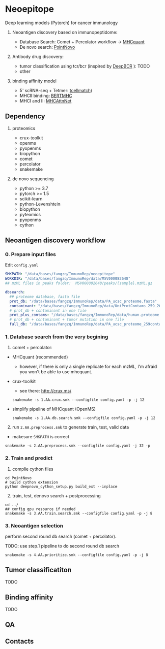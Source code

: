 

# Neoepitope
Deep learning models (Pytorch) for cancer immunology 

1. Neoantigen discovery based on immunopeptidome: 
    - Database Search: Comet + Percolator workflow -> [MHCquant](https://github.com/Leon-Bichmann/MHCquant)
    - De novo search: [PointNovo](https://github.com/volpato30/PointNovo)
2. Antibody drug discovery:
   - tumor classification using tcr/bcr (inspired by [DeepBCR](https://bitbucket.org/liulab/deepbcr) ): TODO
   - other

3. binding affinity model 
   - 5' scRNA-seq + Tetmer: [tcellmatch](https://github.com/theislab/tcellmatch))
   - MHCII binding: [BERTMHC](https://github.com/s6juncheng/BERTMHC)
   - MHCI and II: [MHCAttnNet](https://github.com/gopuvenkat/MHCAttnNet)

## Dependency
1. proteomics
   - crux-toolkit
   - openms
   - pyopenms
   - biopython
   - comet
   - percolator
   - snakemake

2. de novo sequencing 
   - python >= 3.7
   - pytorch >= 1.5
   - scikit-learn
   - python-Levenshtein
   - biopython
   - pyteomics
   - pyopenms
   - cython


## Neoantigen discovery workflow


### 0. Prepare input files
Edit `config.yaml`

```yaml
SMKPATH: "/data/bases/fangzq/ImmunoRep/neoepitope"
WORKDIR: "/data/bases/fangzq/ImmunoRep/data/MSV000082648"
## mzML files in peaks folder:  MSV000082648/peaks/{sample}.mzML.gz

dbsearch:
  ## proteome database, fasta file 
  prot_db: "/data/bases/fangzq/ImmunoRep/data/PA_ucsc_proteome.fasta"
  contaminant: "/data/bases/fangzq/ImmunoRep/data/UniProtContams_259_20170206.fasta"
  # prot_db + contaminant in one file
  prot_plus_contams: "/data/bases/fangzq/ImmunoRep/data/human.proteome.plus.contams.fasta"
  # prot_db + contaminant + tumor mutation in one file
  full_db: "/data/bases/fangzq/ImmunoRep/data/PA_ucsc_proteome_259contams_viruses_26tumorShared.fasta"
```

### 1. Database search from the very begining 
1. comet + percolator:
* MHCquant (recommended) 
  - however, if there is only a single replicate for each mzML, I'm afraid you won't be able to use mhcquant.
* crux-toolkit
  - see there: http://crux.ms/

   ```shell
   snakemake -s 1.AA.crux.smk --configfile config.yaml -p -j 12
   ```

* simplify pipeline of MHCquant (OpenMS)
   ```shell
   snakemake -s 1.AA.db.search.smk --configfile config.yaml -p -j 12
   ```

2. run `2.AA.preprocess.smk` to generate train, test, valid data
  - makesure `SMKPATH` is correct

```
snakemake -s 2.AA.preprocess.smk --configfile config.yaml -j 32 -p 
```

### 2. Train and predict

1. complie cython files
```shell
cd PointNovo
# build cython extension
python deepnovo_cython_setup.py build_ext --inplace
```


2. train, test, denovo search + postprocessing
```shell
cd ../
## config gpu resource if needed
snakemake -s 3.AA.train.search.smk --configfile config.yaml -p -j 8
```

### 3. Neoantigen selection
perform second round db search (comet + percolator).  

TODO: use step.1 pipeline to do second round db search

```shell
snakemake -s 4.AA.prioritize.smk --configfile config.yaml -p -j 8
```

## Tumor classificatiton

TODO

## Binding affinity

TODO


## QA
## Contacts